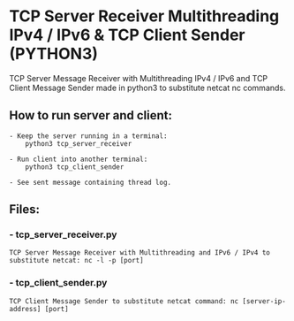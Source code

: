 # TCP Server Receiver Multithreading IPv4 / IPv6 & TCP Client Sender (PYTHON3)

TCP Server Message Receiver with Multithreading IPv4 / IPv6 and TCP Client Message Sender made in python3 to substitute netcat nc commands.

## How to run server and client:

	- Keep the server running in a terminal:
		python3 tcp_server_receiver
		
	- Run client into another terminal:
		python3 tcp_client_sender
		
	- See sent message containing thread log.

## Files:

### - tcp_server_receiver.py
	TCP Server Message Receiver with Multithreading and IPv6 / IPv4 to substitute netcat: nc -l -p [port]
	
### - tcp_client_sender.py
	TCP Client Message Sender to substitute netcat command: nc [server-ip-address] [port]
	
